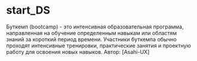 # start_DS

Буткемп (bootcamp) - это интенсивная образовательная программа, направленная на обучение определенным навыкам или областям знаний за короткий период времени. Участники буткемпа обычно проходят интенсивные тренировки, практические занятия и проектную работу для освоения новых навыков.
Автор: [Asahi-UX]
